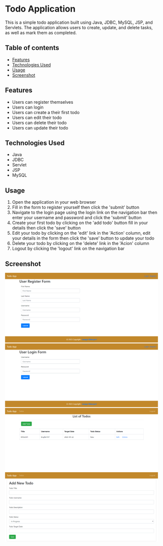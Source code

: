 # Todo Application

This is a simple todo application built using Java, JDBC, MySQL, JSP, and Servlets. The application allows users to create, update, and delete tasks, as well as mark them as completed.

## Table of contents

- [Features](#features)
- [Technologies Used](#technologies-used)
- [Usage](#usage)
- [Screenshot](#screenshot)

## Features

- Users can register themselves
- Users can login
- Users can create a their first todo
- Users can edit their todo
- Users can delete their todo
- Users can update their todo

## Technologies Used

- Java 
- JDBC
- Servlet
- JSP
- MySQL

## Usage

1. Open the application in your web browser
2. Fill in the form to register yourself then click the 'submit' button
3. Navigate to the login page using the login link on the navigation bar then enter your username and password and click the 'submit' button
4. Create your first todo by clicking on the 'add todo' button fill in your details then click the 'save' button
5. Edit your todo by clicking on the 'edit' link in the 'Action' column, edit your details in the form then click the 'save' button to update your todo
6. Delete your todo by clicking on the 'delete' link in the 'Acion' column
7. Logout by clicking the 'logout' link on the navigation bar

## Screenshot

![](./images/screenshot-1.png)
![](./images/screenshot-2.png)
![](./images/screenshot-3.png)
![](./images/screenshot-4.png)

